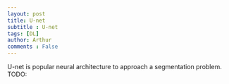 ```yaml
---
layout: post
title: U-net
subtitle : U-net
tags: [DL]
author: Arthur
comments : False
---
```


U-net is popular neural architecture to approach a segmentation problem. 
TODO: 